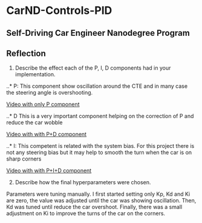 # CarND-Controls-PID
Self-Driving Car Engineer Nanodegree Program
---
## Reflection

1. Describe the effect each of the P, I, D components had in your implementation.

..* P: This component show oscillation around the CTE and in many case the steering angle is overshooting.

[Video with only P component](video/p.mp4)

..* D This is a very important component helping on the correction of P and reduce the car wobble

[Video with with P+D component](video/pd.mp4)

..* I: This competent is related with the system bias. For this project there is not any steering bias but it may help to smooth the turn when the car is on sharp corners

[Video with with P+I+D component](video/pid.mp4)

2. Describe how the final hyperparameters were chosen.

  Parameters were tuning manually. I first started setting only Kp, Kd and Ki are zero, the value was adjusted until the car was showing oscillation. Then, Kd was tuned until reduce the car overshoot. Finally, there was a small adjustment on Ki to improve the turns of the car on the corners.
